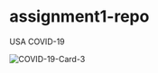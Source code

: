 # assignment1-repo
USA COVID-19 
 
![COVID-19-Card-3](https://user-images.githubusercontent.com/70028952/91119709-7ead8400-e659-11ea-8b95-c2fdfd7686a8.jpg)
